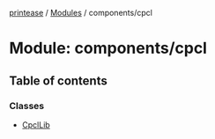 [printease](../README.md) / [Modules](../modules.md) / components/cpcl

# Module: components/cpcl

## Table of contents

### Classes

- [CpclLib](../classes/components_cpcl.CpclLib.md)
